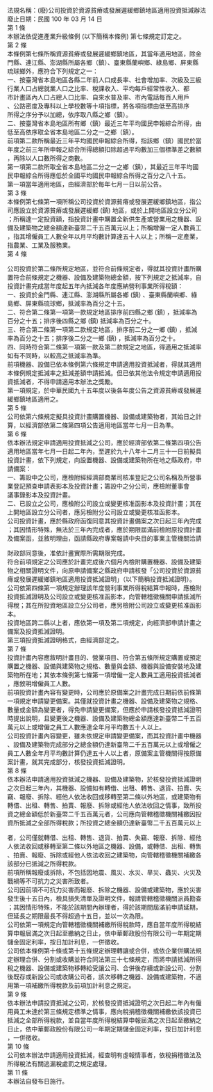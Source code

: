 法規名稱：(廢)公司投資於資源貧瘠或發展遲緩鄉鎮地區適用投資抵減辦法  
廢止日期：民國 100 年 03 月 14 日  
第 1 條  
本辦法依促進產業升級條例 (以下簡稱本條例) 第七條規定訂定之。  
第 2 條  
本條例第七條所稱資源貧瘠或發展遲緩鄉鎮地區，其當年適用地區，除金  
門縣、連江縣、澎湖縣所屬各鄉（鎮）、臺東縣蘭嶼鄉、綠島鄉、屏東縣  
琉球鄉外，應符合下列規定之一：  
一、按臺灣省本島地區各縣二年前人口成長率、社會增加率、次級及三級  
行業人口占總就業人口之比率、稅課收入、平均每戶經常性收入、都  
市計畫區內人口占總人口比率、自來水普及率、市內電話每百人用戶  
、公路密度及專科以上學校數等十項指標，將各項指標由低至高排序  
所得之序分予以加總，依序取八縣之鄉（鎮）。  
二、按臺灣省本島地區所有鄉（鎮）最近三年平均國民申報綜合所得，由  
低至高依序取全省本島地區二分之一之鄉（鎮）。  
前項第二款所稱最近三年平均國民申報綜合所得，指該鄉（鎮）國民於當  
年度之前三年所申報之綜合所得總額扣除超過平均數加三個標準差之數額  
，再除以人口數所得之商數。  
第一項第二款所取全省本島地區二分之一之鄉（鎮），其最近三年平均國  
民申報綜合所得應低於全國平均國民申報綜合所得之百分之八十五。  
第一項當年適用地區，由經濟部於每年七月一日以前公告。  
第 3 條  
本條例第七條第一項所稱公司投資於資源貧瘠或發展遲緩鄉鎮地區，指公  
司應設立於資源貧瘠或發展遲緩鄉 (鎮) 地區，或於上開地區設立分公司  
；所稱達一定投資額，指投資計畫中購置全新供生產或營業用之機器、設  
備及建築物之總金額達新臺幣二千五百萬元以上；所稱增僱一定人數員工  
，指其增僱員工人數全年以月平均數計算達五十人以上；所稱一定產業，  
指農業、工業及服務業。  
第 4 條  


公司投資於第二條所規定地區，並符合前條規定者，得就其投資計畫所購  
置符合前條規定之機器、設備及建築物總金額，按下列規定之抵減率，自  
投資計畫完成當年度起五年內抵減各年度應納營利事業所得稅額：  
一、投資於金門縣、連江縣、澎湖縣所屬各鄉 (鎮) 、臺東縣蘭嶼鄉、綠  
島鄉、屏東縣琉球鄉，抵減率為百分之十五。  
二、符合第二條第一項第一款規定地區排序前四縣之鄉 (鎮) ，抵減率為  
百分之十五；排序後四縣之鄉 (鎮) 抵減率為百分之十。  
三、符合第二條第一項第二款規定地區，排序前二分之一鄉 (鎮) ，抵減  
率為百分之十五；排序後二分之一鄉 (鎮) ，抵減率為百分之十。  
四、同時符合第二條第一項第一款及第二款規定之地區，得適用之抵減率  
如有不同時，以較高之抵減率為準。  
前項機器、設備已依本條例第六條規定申請適用投資抵減者，得就其適用  
本條例規定抵減率之抵減差額申請抵減。但已依其他法令規定申請適用投  
資抵減者，不得申請適用本辦法之獎勵。  
第一項規定，於中華民國九十五年度以後各年度公告之資源貧瘠或發展遲  
緩鄉鎮地區適用之。  
第 5 條  
公司依第六條規定擬具投資計畫購置機器、設備或建築物者，其始日之計  
算，以經濟部依第二條第四項公告適用地區當年七月一日為準。  
第 6 條  
依本辦法規定申請適用投資抵減之公司，應於經濟部依第二條第四項公告  
適用地區當年七月一日起二年內，至遲於九十八年十二月三十一日前擬具  
投資計畫，依下列規定，向設置機器、設備或建築物所在地之縣政府，申  
請備案：  
一、籌設中之公司，應檢附經經濟部商業司核准登記之公司名稱及所營事  
業登記預查申請表影本及投資計畫；籌設中之分公司，應檢附董事會  
議事錄影本及投資計畫。  
二、已設立之公司，應檢附公司設立或變更核准函影本及投資計畫；其在  
上開地區設立分公司者，應另檢附分公司設立或變更核准函影本。  
公司投資計畫，應於縣政府函復同意其投資計畫備案之次日起三年內完成  
；其因情形特殊，無法於三年內完成者，應於期限屆滿前檢附原投資計畫  
及備案函，並敘明理由，函請縣政府專案報請中央目的事業主管機關洽請  


財政部同意後，准依計畫實際所需期限完成。  
符合前項規定之公司應於計畫完成後六個月內檢附購置機器、設備及建築  
物之相關證明文件，向原申請備案之縣政府申請核發「公司投資於資源貧  
瘠或發展遲緩鄉鎮地區適用投資抵減證明」（以下簡稱投資抵減證明）。  
公司依第四條第一項規定辦理該年度營利事業所得稅結算申報時，應檢附  
投資抵減證明及公司設立或變更核准函影本，向管轄稽徵機關申請抵減所  
得稅；其在所投資地區設立分公司者，應另檢附公司設立或變更核准函影  
本。  
投資地區跨二縣以上者，應依第一項及第二項規定，向經濟部申請計畫之  
備案及投資抵減證明。  
第三項投資抵減證明格式，由經濟部定之。  
第 7 條  
投資計畫內容應敘明計畫目的、營業項目、符合第五條所規定購置或預定  
購置之機器、設備與建築物之規格、數量與金額、機器與設備安裝地及建  
築物所在地；其依本條例第七條第一項增僱一定人數員工適用投資抵減者  
，應敘明增僱員工人數。  
前項投資計畫內容有變更時，公司應於原備案之計畫完成日期前依前條第  
一項規定申請變更備案。其僅就投資計畫之機器、設備及建築物之規格、  
數量或金額為變更者，得免申請變更備案，但應於申請核發投資抵減證明  
時提出說明，且變更後之機器、設備及建築物總金額應達新臺幣二千五百  
萬元以上或增僱之員工人數應達全年月平均數五十人以上。  
公司投資計畫內容變更，雖未依規定申請變更備案，而其投資計畫中機器  
、設備及建築物完成部分之總金額仍達新臺幣二千五百萬元以上或增僱之  
員工人數全年月平均數計算仍達五十人以上者，原備案主管機關得按原備  
案計畫，就其完成部分，核發投資抵減證明。  
第 8 條  
依本辦法申請適用投資抵減之機器、設備及建築物，於核發投資抵減證明  
之次日起三年內，其機器、設備如有轉借、出租、轉售、退貨、拍賣、失  
竊、報廢、拆除、經他人依法收回或移轉至第二條以外地區，或建築物有  
轉借、出租、轉售、拍賣、報廢、拆除或經他人依法收回之情事，致所投  
資之總金額低於新臺幣二千五百萬元者，公司應向管轄稽徵機關補繳因投  
資所抵減之全部所得稅款；所投資之總金額仍達新臺幣二千五百萬元以上  


者，公司僅就轉借、出租、轉售、退貨、拍賣、失竊、報廢、拆除、經他  
人依法收回或移轉至第二條以外地區之機器、設備，或轉借、出租、轉售  
、拍賣、報廢、拆除或經他人依法收回之建築物，向管轄稽徵機關補繳各  
該部分已抵減之所得稅款。  
前項所稱報廢或拆除，不包括因地震、風災、水災、旱災、蟲災、火災及  
戰禍等不可抗力之災害所致者。  
公司因前項不可抗力災害而報廢、拆除之機器、設備或建築物，應於災害  
發生後十五日內，檢具損失清單及證明文件，報請管轄稽徵機關派員勘查  
；其因情形特殊，不能於該期間內辦理者，得於該期間屆滿前申請延期，  
但延長之期限最長不得超過十五日，並以一次為限。  
公司依第一項規定向管轄稽徵機關補繳所得稅款時，應自當年度所得稅結  
算申報屆滿之次日起至繳納之日止，依中華郵政股份有限公司一年期定期  
儲金固定利率，按日加計利息，一併徵收。  
公司依本條例第十條或第十五條規定辦理轉讓或合併，或依企業併購法規  
定辦理合併、分割或收購並符合同法第三十七條規定，而將申請抵減所得  
稅之機器、設備或建築物移轉給受讓公司、合併後存續或新設公司、分割  
後既存或新設公司或收購公司者，該次移轉之機器、設備或建築物，不適  
用第一項補繳所得稅款及前項加計利息之規定。  
第 9 條  
依本辦法申請投資抵減之公司，於核發投資抵減證明之次日起二年內有僱  
用員工未達於第三條規定標準之情事，應向稅捐稽徵機關補繳依該投資已  
抵減之全部所得稅款，並自當年度所得稅結算申報屆滿之次日起至繳納之  
日止，依中華郵政股份有限公司一年期定期儲金固定利率，按日加計利息  
，一併徵收。  
第 10 條  
公司依本辦法申請適用投資抵減，經查明有虛報情事者，依稅捐稽徵法及  
所得稅法有關逃漏稅處罰之規定處理。  
第 11 條  
本辦法自發布日施行。  


